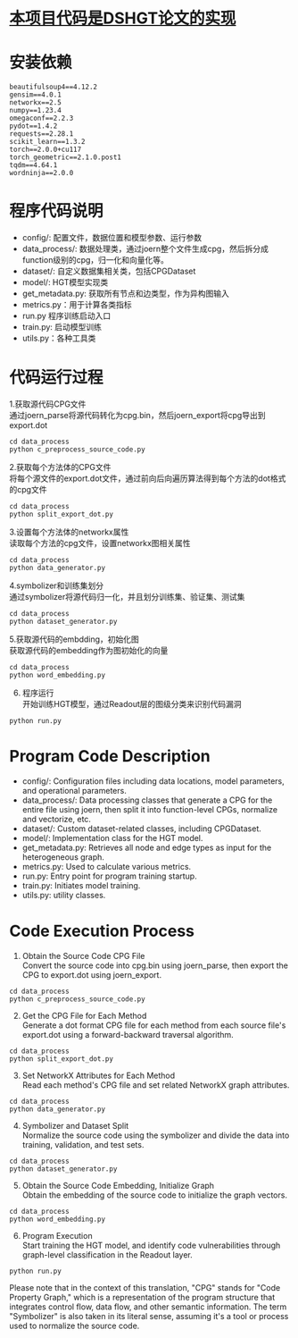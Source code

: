 # [本项目代码是DSHGT论文的实现](https://arxiv.org/pdf/2306.01376.pdf)

# 安装依赖

```
beautifulsoup4==4.12.2
gensim==4.0.1
networkx==2.5
numpy==1.23.4
omegaconf==2.2.3
pydot==1.4.2
requests==2.28.1
scikit_learn==1.3.2
torch==2.0.0+cu117
torch_geometric==2.1.0.post1
tqdm==4.64.1
wordninja==2.0.0
```

# 程序代码说明

- config/:  配置文件，数据位置和模型参数、运行参数
- data_process/:  数据处理类，通过joern整个文件生成cpg，然后拆分成function级别的cpg，归一化和向量化等。
- dataset/: 自定义数据集相关类，包括CPGDataset
- model/: HGT模型实现类
- get_metadata.py: 获取所有节点和边类型，作为异构图输入
- metrics.py：用于计算各类指标
- run.py 程序训练启动入口
- train.py: 启动模型训练
- utils.py：各种工具类

# 代码运行过程
1.获取源代码CPG文件
<br/>通过joern_parse将源代码转化为cpg.bin，然后joern_export将cpg导出到export.dot
```shell
cd data_process
python c_preprocess_source_code.py
```
2.获取每个方法体的CPG文件
<br/>将每个源文件的export.dot文件，通过前向后向遍历算法得到每个方法的dot格式的cpg文件
```shell
cd data_process
python split_export_dot.py
```
3.设置每个方法体的networkx属性
<br/>读取每个方法的cpg文件，设置networkx图相关属性
```shell
cd data_process
python data_generator.py
```
4.symbolizer和训练集划分
<br/>通过symbolizer将源代码归一化，并且划分训练集、验证集、测试集
```shell
cd data_process
python dataset_generator.py
```
5.获取源代码的embdding，初始化图
<br/>获取源代码的embedding作为图初始化的向量
```shell
cd data_process
python word_embedding.py
```
6. 程序运行
<br/>开始训练HGT模型，通过Readout层的图级分类来识别代码漏洞
```shell
python run.py
```
# Program Code Description
- config/: Configuration files including data locations, model parameters, and operational parameters.
- data_process/: Data processing classes that generate a CPG for the entire file using joern, then split it into function-level CPGs, normalize and vectorize, etc.
- dataset/: Custom dataset-related classes, including CPGDataset.
- model/: Implementation class for the HGT model.
- get_metadata.py: Retrieves all node and edge types as input for the heterogeneous graph.
- metrics.py: Used to calculate various metrics.
- run.py: Entry point for program training startup.
- train.py: Initiates model training.
- utils.py: utility classes.

# Code Execution Process
1. Obtain the Source Code CPG File
<br>Convert the source code into cpg.bin using joern_parse, then export the CPG to export.dot using joern_export.
```shell
cd data_process
python c_preprocess_source_code.py
```
2. Get the CPG File for Each Method
<br> Generate a dot format CPG file for each method from each source file's export.dot using a forward-backward traversal algorithm.
```shell
cd data_process
python split_export_dot.py
```
3. Set NetworkX Attributes for Each Method
<br/>Read each method's CPG file and set related NetworkX graph attributes.
```shell
cd data_process
python data_generator.py
```
4. Symbolizer and Dataset Split
<br/>Normalize the source code using the symbolizer and divide the data into training, validation, and test sets.
```shell
cd data_process
python dataset_generator.py
```
5. Obtain the Source Code Embedding, Initialize Graph
<br/> Obtain the embedding of the source code to initialize the graph vectors.
```shell
cd data_process
python word_embedding.py
```
6. Program Execution
<br/> Start training the HGT model, and identify code vulnerabilities through graph-level classification in the Readout layer.
```shell
python run.py
```
Please note that in the context of this translation, "CPG" stands for "Code Property Graph," which is a representation of the program structure that integrates control flow, data flow, and other semantic information. The term "Symbolizer" is also taken in its literal sense, assuming it's a tool or process used to normalize the source code.
